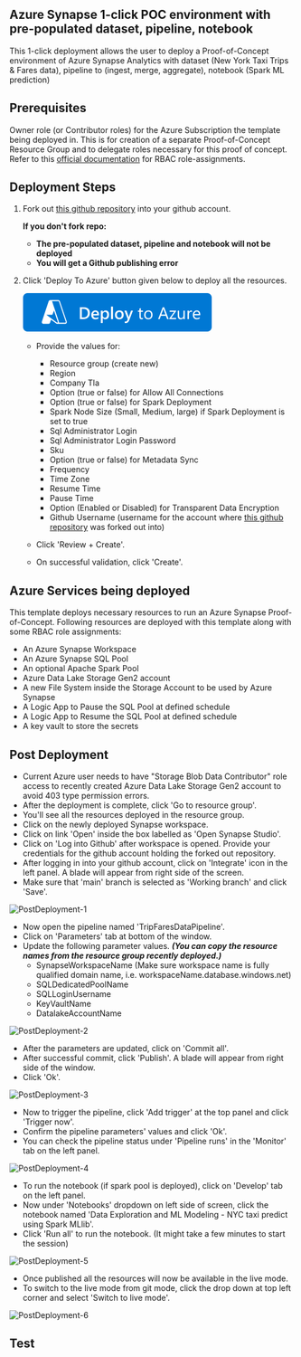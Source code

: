 ## Azure Synapse 1-click POC environment with pre-populated dataset, pipeline, notebook
This 1-click deployment allows the user to deploy a Proof-of-Concept environment of Azure Synapse Analytics with dataset (New York Taxi Trips & Fares data), pipeline to (ingest, merge, aggregate), 	notebook (Spark ML prediction)

## Prerequisites

Owner role (or Contributor roles) for the Azure Subscription the template being deployed in. This is for creation of a separate Proof-of-Concept Resource Group and to delegate roles necessary for this proof of concept. Refer to this [official documentation](https://docs.microsoft.com/en-us/azure/role-based-access-control/role-assignments-steps) for RBAC role-assignments.

## Deployment Steps
1. Fork out [this github repository](https://github.com/Azure/Test-Drive-Azure-Synapse-with-a-1-click-POC) into your github account. 
    
   **If you don't fork repo:** 
   + **The pre-populated dataset, pipeline and notebook will not be deployed**
   + **You will get a Github publishing error**
   
   
  <!--  ![Fork](https://raw.githubusercontent.com/Azure/Test-Drive-Azure-Synapse-with-a-1-click-POC/main/images/4.gif) -->
 
2. Click 'Deploy To Azure' button given below to deploy all the resources.

    [![Deploy To Azure](https://raw.githubusercontent.com/Azure/azure-quickstart-templates/master/1-CONTRIBUTION-GUIDE/images/deploytoazure.svg?sanitize=true)](https://portal.azure.com/#create/Microsoft.Template/uri/https%3A%2F%2Fraw.githubusercontent.com%2FAzure%2FTest-Drive-Azure-Synapse-with-a-1-click-POC%2Fmain%2Fazuredeploy.json)

   - Provide the values for:

     - Resource group (create new)
     - Region
     - Company Tla
     - Option (true or false) for Allow All Connections
     - Option (true or false) for Spark Deployment
     - Spark Node Size (Small, Medium, large) if Spark Deployment is set to true
     - Sql Administrator Login
     - Sql Administrator Login Password
     - Sku
     - Option (true or false) for Metadata Sync
     - Frequency
     - Time Zone
     - Resume Time
     - Pause Time
     - Option (Enabled or Disabled) for Transparent Data Encryption
     - Github Username (username for the account where [this github repository](https://github.com/Azure/Test-Drive-Azure-Synapse-with-a-1-click-POC) was forked out into)

   - Click 'Review + Create'.
   - On successful validation, click 'Create'.

## Azure Services being deployed
This template deploys necessary resources to run an Azure Synapse Proof-of-Concept. 
Following resources are deployed with this template along with some RBAC role assignments:

- An Azure Synapse Workspace 
- An Azure Synapse SQL Pool
- An optional Apache Spark Pool
- Azure Data Lake Storage Gen2 account
- A new File System inside the Storage Account to be used by Azure Synapse
- A Logic App to Pause the SQL Pool at defined schedule
- A Logic App to Resume the SQL Pool at defined schedule
- A key vault to store the secrets

<!-- The data pipeline inside the Synapse Workspace gets New York Taxi trip and fare data, joins them and perform aggregations on them to give the final aggregated results. Other resources include datasets, linked services and dataflows. All resources are completely parameterized and all the secrets are stored in the key vault. These secrets are fetched inside the linked services using key vault linked service. The Logic App will check for Active Queries. If there are active queries, it will wait 5 minutes and check again until there are none before pausing -->

## Post Deployment
- Current Azure user needs to have "Storage Blob Data Contributor" role access to recently created Azure Data Lake Storage Gen2 account to avoid 403 type permission errors.
- After the deployment is complete, click 'Go to resource group'.
- You'll see all the resources deployed in the resource group.
- Click on the newly deployed Synapse workspace.
- Click on link 'Open' inside the box labelled as 'Open Synapse Studio'.
- Click on 'Log into Github' after workspace is opened. Provide your credentials for the github account holding the forked out repository.
- After logging in into your github account, click on 'Integrate' icon in the left panel. A blade will appear from right side of the screen.
- Make sure that 'main' branch is selected as 'Working branch' and click 'Save'.

![PostDeployment-1](https://raw.githubusercontent.com/Azure/Test-Drive-Azure-Synapse-with-a-1-click-POC/main/images/1.gif)

- Now open the pipeline named 'TripFaresDataPipeline'.
- Click on 'Parameters' tab at bottom of the window.
- Update the following parameter values. ___(You can copy the resource names from the resource group recently deployed.)___
    - SynapseWorkspaceName  (Make sure workspace name is fully qualified domain name, i.e. workspaceName.database.windows.net)
    - SQLDedicatedPoolName
    - SQLLoginUsername
    - KeyVaultName
    - DatalakeAccountName

![PostDeployment-2](https://raw.githubusercontent.com/Azure/Test-Drive-Azure-Synapse-with-a-1-click-POC/main/images/2.gif)

- After the parameters are updated, click on 'Commit all'.
- After successful commit, click 'Publish'. A blade will appear from right side of the window.
- Click 'Ok'.

![PostDeployment-3](https://raw.githubusercontent.com/Azure/Test-Drive-Azure-Synapse-with-a-1-click-POC/main/images/3.gif)

- Now to trigger the pipeline, click 'Add trigger' at the top panel and click 'Trigger now'.
- Confirm the pipeline parameters' values and click 'Ok'.
- You can check the pipeline status under 'Pipeline runs' in the 'Monitor' tab on the left panel.

![PostDeployment-4](https://raw.githubusercontent.com/Azure/Test-Drive-Azure-Synapse-with-a-1-click-POC/main/images/5.gif)

- To run the notebook (if spark pool is deployed), click on 'Develop' tab on the left panel.
- Now under 'Notebooks' dropdown on left side of screen, click the notebook named 'Data Exploration and ML Modeling - NYC taxi predict using Spark MLlib'.
- Click 'Run all' to run the notebook. (It might take a few minutes to start the session)

![PostDeployment-5](https://raw.githubusercontent.com/Azure/Test-Drive-Azure-Synapse-with-a-1-click-POC/main/images/6.gif)

- Once published all the resources will now be available in the live mode.
- To switch to the live mode from git mode, click the drop down at top left corner and select 'Switch to live mode'.

![PostDeployment-6](https://raw.githubusercontent.com/Azure/Test-Drive-Azure-Synapse-with-a-1-click-POC/main/images/liveMode.PNG)

## Test
